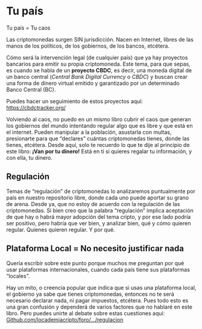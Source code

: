 # Tu país

Tu país = Tu caos

Las criptomonedas surgen SIN jurisdicción. Nacen en Internet, libres de las manos de los políticos, de los gobiernos, de los bancos, etcétera. 

Cómo será la intervención legal (de cualquier país) que ya hay proyectos bancarios para emitir su propia criptomoneda. Este tema, para que sepas, es cuando se habla de un **proyecto CBDC**, es decir, una moneda digital de un banco central (*Central Bank Digital Currency* o *CBDC*) y buscan crear una forma de dinero virtual emitido y garantizado por un determinado Banco Central (BC).

Puedes hacer un seguimiento de estos proyectos aquí: https://cbdctracker.org/

Volviendo al caos, no puedo en un mismo libro cubrir el caos que generan los gobiernos del mundo intentando regular algo que es libre y que está en el internet. Pueden manipular a la población, asustarla con multas, presionarte para que “declares” cuántas criptomonedas tienes, donde las tienes, etcétera. Desde aquí, solo te recuerdo lo que te dije al principio de este libro: **¡Van por tu dinero!** Está en ti si quieres regalar tu información, y con ella, tu dinero.

## Regulación

Temas de “regulación” de criptomonedas lo analizaremos puntualmente por país en nuestro repositorio libre, donde cada uno puede aportar su grano de arena. Desde ya, que no estoy de acuerdo con la regulación de las criptomonedas. Si bien creo que la palabra “regulación” implica aceptación de que hay o habrá mayor adopción del tema cripto, y por ese lado podría ser positivo, pero habría que ver bien, y analizar bien, qué y cómo quieren regular. Quienes quieren regular. Y por qué.

## Plataforma Local = No necesito justificar nada <!-- {docsify-ignore} -->
Quería escribir sobre este punto porque muchos me preguntan por qué usar plataformas internacionales, cuando cada país tiene sus plataformas “locales”.

Hay un mito, o creencia popular que indica que si usas una plataforma local, el gobierno ya sabe que tienes criptomonedas, entonces no te será necesario declarar nada, ni pagar impuestos, etcétera. Pues todo esto es una gran confusión y dependerá de varios factores que no hablaré en este libro. Pero puedes unirte al debate sobre estas cuestiones aquí: [Github.com/locademiacripto/foro/.../regulacion](https://github.com/locademiacripto/foro/discussions/categories/regulación)